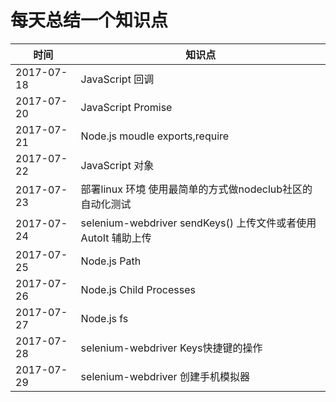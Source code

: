 # 每天总结一个知识点

|时间|知识点|
|--|--|
2017-07-18 | JavaScript 回调
2017-07-20 | JavaScript Promise
2017-07-21 | Node.js moudle exports,require
2017-07-22 | JavaScript 对象
2017-07-23 | 部署linux 环境 使用最简单的方式做nodeclub社区的自动化测试
2017-07-24 | selenium-webdriver sendKeys() 上传文件或者使用 AutoIt 辅助上传 
2017-07-25 | Node.js Path
2017-07-26 | Node.js Child Processes
2017-07-27 | Node.js fs
2017-07-28 | selenium-webdriver Keys快捷键的操作
2017-07-29 | selenium-webdriver 创建手机模拟器
